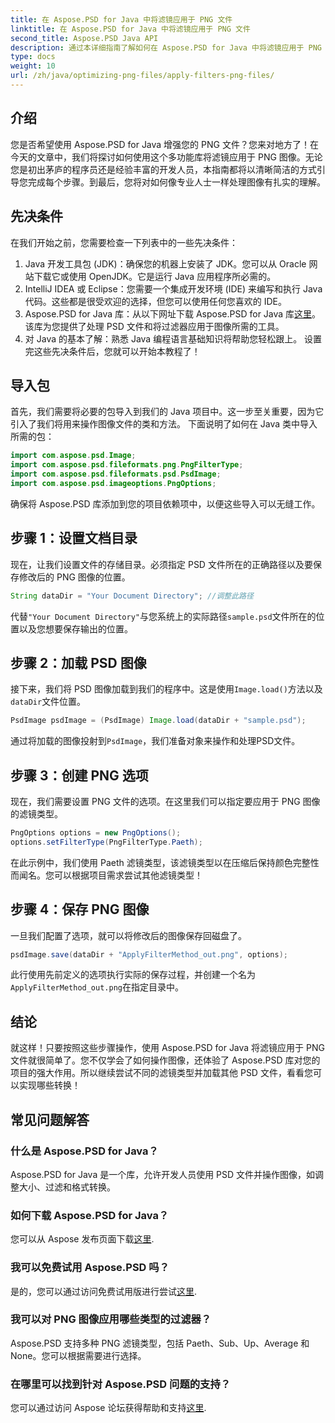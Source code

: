 ```yaml
---
title: 在 Aspose.PSD for Java 中将滤镜应用于 PNG 文件
linktitle: 在 Aspose.PSD for Java 中将滤镜应用于 PNG 文件
second_title: Aspose.PSD Java API
description: 通过本详细指南了解如何在 Aspose.PSD for Java 中将滤镜应用于 PNG 图像。简单的步骤即可获得令人惊叹的图像效果。
type: docs
weight: 10
url: /zh/java/optimizing-png-files/apply-filters-png-files/
---
```

## 介绍
您是否希望使用 Aspose.PSD for Java 增强您的 PNG 文件？您来对地方了！在今天的文章中，我们将探讨如何使用这个多功能库将滤镜应用于 PNG 图像。无论您是初出茅庐的程序员还是经验丰富的开发人员，本指南都将以清晰简洁的方式引导您完成每个步骤。到最后，您将对如何像专业人士一样处理图像有扎实的理解。
## 先决条件
在我们开始之前，您需要检查一下列表中的一些先决条件：
1. Java 开发工具包 (JDK)：确保您的机器上安装了 JDK。您可以从 Oracle 网站下载它或使用 OpenJDK。它是运行 Java 应用程序所必需的。
2. IntelliJ IDEA 或 Eclipse：您需要一个集成开发环境 (IDE) 来编写和执行 Java 代码。这些都是很受欢迎的选择，但您可以使用任何您喜欢的 IDE。
3. Aspose.PSD for Java 库：从以下网址下载 Aspose.PSD for Java 库[这里](https://releases.aspose.com/psd/java/)。该库为您提供了处理 PSD 文件和将过滤器应用于图像所需的工具。
4. 对 Java 的基本了解：熟悉 Java 编程语言基础知识将帮助您轻松跟上。
设置完这些先决条件后，您就可以开始本教程了！
## 导入包
首先，我们需要将必要的包导入到我们的 Java 项目中。这一步至关重要，因为它引入了我们将用来操作图像文件的类和方法。
下面说明了如何在 Java 类中导入所需的包：
```java
import com.aspose.psd.Image;
import com.aspose.psd.fileformats.png.PngFilterType;
import com.aspose.psd.fileformats.psd.PsdImage;
import com.aspose.psd.imageoptions.PngOptions;
```
确保将 Aspose.PSD 库添加到您的项目依赖项中，以便这些导入可以无缝工作。

## 步骤 1：设置文档目录
现在，让我们设置文件的存储目录。必须指定 PSD 文件所在的正确路径以及要保存修改后的 PNG 图像的位置。
```java
String dataDir = "Your Document Directory"; //调整此路径
```
代替`"Your Document Directory"`与您系统上的实际路径`sample.psd`文件所在的位置以及您想要保存输出的位置。
## 步骤 2：加载 PSD 图像
接下来，我们将 PSD 图像加载到我们的程序中。这是使用`Image.load()`方法以及`dataDir`文件位置。
```java
PsdImage psdImage = (PsdImage) Image.load(dataDir + "sample.psd");
```
通过将加载的图像投射到`PsdImage`，我们准备对象来操作和处理PSD文件。 
## 步骤 3：创建 PNG 选项
现在，我们需要设置 PNG 文件的选项。在这里我们可以指定要应用于 PNG 图像的滤镜类型。
```java
PngOptions options = new PngOptions();
options.setFilterType(PngFilterType.Paeth);
```
在此示例中，我们使用 Paeth 滤镜类型，该滤镜类型以在压缩后保持颜色完整性而闻名。您可以根据项目需求尝试其他滤镜类型！
## 步骤 4：保存 PNG 图像
一旦我们配置了选项，就可以将修改后的图像保存回磁盘了。
```java
psdImage.save(dataDir + "ApplyFilterMethod_out.png", options);
```
此行使用先前定义的选项执行实际的保存过程，并创建一个名为`ApplyFilterMethod_out.png`在指定目录中。
## 结论
就这样！只要按照这些步骤操作，使用 Aspose.PSD for Java 将滤镜应用于 PNG 文件就很简单了。您不仅学会了如何操作图像，还体验了 Aspose.PSD 库对您的项目的强大作用。所以继续尝试不同的滤镜类型并加载其他 PSD 文件，看看您可以实现哪些转换！
## 常见问题解答
### 什么是 Aspose.PSD for Java？  
Aspose.PSD for Java 是一个库，允许开发人员使用 PSD 文件并操作图像，如调整大小、过滤和格式转换。
### 如何下载 Aspose.PSD for Java？  
您可以从 Aspose 发布页面下载[这里](https://releases.aspose.com/psd/java/).
### 我可以免费试用 Aspose.PSD 吗？  
是的，您可以通过访问免费试用版进行尝试[这里](https://releases.aspose.com/).
### 我可以对 PNG 图像应用哪些类型的过滤器？  
Aspose.PSD 支持多种 PNG 滤镜类型，包括 Paeth、Sub、Up、Average 和 None。您可以根据需要进行选择。
### 在哪里可以找到针对 Aspose.PSD 问题的支持？  
您可以通过访问 Aspose 论坛获得帮助和支持[这里](https://forum.aspose.com/c/psd/34).
